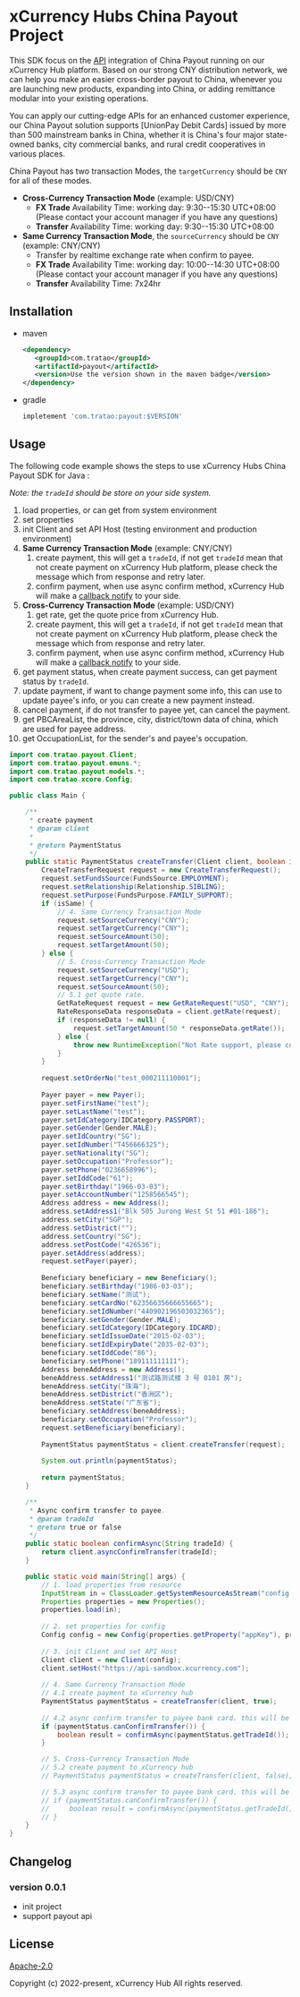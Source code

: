 # xCurrency Hubs China Payout Project
This SDK focus on the [API](https://docs.xcurrency.com/payout/en) integration of China Payout running on our xCurrency Hub platform. Based on our strong CNY distribution network, we can help you make an easier cross-border payout to China, whenever you are launching new products, expanding into China, or adding remittance modular into your existing operations.

You can apply our cutting-edge APIs for an enhanced customer experience, our China Payout solution supports [UnionPay Debit Cards] issued by more than 500 mainstream banks in China, whether it is China's four major state-owned banks, city commercial banks, and rural credit cooperatives in various places.

China Payout has two transaction Modes, the `targetCurrency` should be `CNY` for all of these modes.
- **Cross-Currency Transaction Mode** (example: USD/CNY)
  - **FX Trade** Availability Time: working day: 9:30--15:30 UTC+08:00 (Please contact your account manager if you have any questions)
  - **Transfer** Availability Time: working day: 9:30--15:30 UTC+08:00
- **Same Currency Transaction Mode**, the `sourceCurrency` should be `CNY` (example: CNY/CNY)
  - Transfer by realtime exchange rate when confirm to payee.
  - **FX Trade** Availability Time: working day: 10:00--14:30 UTC+08:00 (Please contact your account manager if you have any questions)
  - **Transfer** Availability Time: 7x24hr

## Installation
- maven
    ```xml
    <dependency>
       <groupId>com.tratao</groupId>
       <artifactId>payout</artifactId>
       <version>Use the version shown in the maven badge</version>
    </dependency>
    ```
- gradle
  ```groovy
  impletement 'com.tratao:payout:$VERSION'
  ```

## Usage
The following code example shows the steps to use xCurrency Hubs China Payout SDK for Java :

*Note: the `tradeId` should be store on your side system.*

1. load properties, or can get from system environment
2. set properties
3. init Client and set API Host (testing environment and production environment)
4. **Same Currency Transaction Mode** (example: CNY/CNY)
   1. create payment, this will get a `tradeId`, if not get `tradeId` mean that not create payment on xCurrency Hub platform, please check the message which from response and retry later.
   2. confirm payment, when use async confirm method, xCurrency Hub will make a [callback notify](https://docs.xcurrency.com/payout/en#section/Developer-Guide/Notification) to your side.
5. **Cross-Currency Transaction Mode** (example: USD/CNY)
   1. get rate, get the quote price from xCurrency Hub.
   2. create payment, this will get a `tradeId`, if not get `tradeId` mean that not create payment on xCurrency Hub platform, please check the message which from response and retry later.
   3. confirm payment, when use async confirm method, xCurrency Hub will make a [callback notify](https://docs.xcurrency.com/payout/en#section/Developer-Guide/Notification) to your side.
6. get payment status, when create payment success, can get payment status by `tradeId`.
7. update payment, if want to change payment some info, this can use to update payee's info, or you can create a new payment instead.
8. cancel payment, if do not transfer to payee yet, can cancel the payment.
9. get PBCAreaList, the province, city, district/town data of china, which are used for payee address.
10. get OccupationList, for the sender's and payee's occupation. 

```java
import com.tratao.payout.Client;
import com.tratao.payout.emuns.*;
import com.tratao.payout.models.*;
import com.tratao.xcore.Config;

public class Main {

    /**
     * create payment
     * @param client
     * 
     * @return PaymentStatus
     */
    public static PaymentStatus createTransfer(Client client, boolean isSame) {
        CreateTransferRequest request = new CreateTransferRequest();
        request.setFundsSource(FundsSource.EMPLOYMENT);
        request.setRelationship(Relationship.SIBLING);
        request.setPurpose(FundsPurpose.FAMILY_SUPPORT);
        if (isSame) {
            // 4. Same Currency Transaction Mode
            request.setSourceCurrency("CNY");
            request.setTargetCurrency("CNY");
            request.setSourceAmount(50);
            request.setTargetAmount(50);
        } else {
            // 5. Cross-Currency Transaction Mode
            request.setSourceCurrency("USD");
            request.setTargetCurrency("CNY");
            request.setSourceAmount(50);
            // 5.1 get quote rate.
            GetRateRequest request = new GetRateRequest("USD", "CNY");
            RateResponseData responseData = client.getRate(request);
            if (responseData != null) {
                request.setTargetAmount(50 * responseData.getRate());
            } else {
                throw new RuntimeException("Not Rate support, please contact xCurrency Hub for help.");
            }
        }
        
        request.setOrderNo("test_000211110001");
    
        Payer payer = new Payer();
        payer.setFirstName("test");
        payer.setLastName("test");
        payer.setIdCategory(IDCategory.PASSPORT);
        payer.setGender(Gender.MALE);
        payer.setIdCountry("SG");
        payer.setIdNumber("T456666325");
        payer.setNationality("SG");
        payer.setOccupation("Professor");
        payer.setPhone("0236658996");
        payer.setIddCode("61");
        payer.setBirthday("1966-03-03");
        payer.setAccountNumber("1258566545");
        Address address = new Address();
        address.setAddress1("Blk 505 Jurong West St 51 #01-186");
        address.setCity("SGP");
        address.setDistrict("");
        address.setCountry("SG");
        address.setPostCode("426536");
        payer.setAddress(address);
        request.setPayer(payer);
    
        Beneficiary beneficiary = new Beneficiary();
        beneficiary.setBirthday("1986-03-03");
        beneficiary.setName("测试");
        beneficiary.setCardNo("62356635666655665");
        beneficiary.setIdNumber("440902196503032365");
        beneficiary.setGender(Gender.MALE);
        beneficiary.setIdCategory(IDCategory.IDCARD);
        beneficiary.setIdIssueDate("2015-02-03");
        beneficiary.setIdExpiryDate("2035-02-03");
        beneficiary.setIddCode("86");
        beneficiary.setPhone("189111111111");
        Address beneAddress = new Address();
        beneAddress.setAddress1("测试路测试楼 3 号 0101 房");
        beneAddress.setCity("珠海");
        beneAddress.setDistrict("香洲区");
        beneAddress.setState("广东省");
        beneficiary.setAddress(beneAddress);
        beneficiary.setOccupation("Professor");
        request.setBeneficiary(beneficiary);
    
        PaymentStatus paymentStatus = client.createTransfer(request);
    
        System.out.println(paymentStatus);
        
        return paymentStatus;
    }

    /**
     * Async confirm transfer to payee.
     * @param tradeId 
     * @return true or false
     */
    public static boolean confirmAsync(String tradeId) {
        return client.asyncConfirmTransfer(tradeId);
    }

    public static void main(String[] args) {
        // 1. load properties from resource
        InputStream in = ClassLoader.getSystemResourceAsStream("config.properties");
        Properties properties = new Properties();
        properties.load(in);
        
        // 2. set properties for config
        Config config = new Config(properties.getProperty("appKey"), properties.getProperty("secretKey"), properties.getProperty("privateKey"));
        
        // 3. init Client and set API Host
        Client client = new Client(config);
        client.setHost("https://api-sandbox.xcurrency.com");
        
        // 4. Same Currency Transaction Mode
        // 4.1 create payment to xCurrency hub
        PaymentStatus paymentStatus = createTransfer(client, true);
        
        // 4.2 async confirm transfer to payee bank card. this will be made a callback to your side.
        if (paymentStatus.canConfirmTransfer()) {
            boolean result = confirmAsync(paymentStatus.getTradeId());
        }

        // 5. Cross-Currency Transaction Mode
        // 5.2 create payment to xCurrency hub
        // PaymentStatus paymentStatus = createTransfer(client, false);

        // 5.3 async confirm transfer to payee bank card. this will be made a callback to your side.
        // if (paymentStatus.canConfirmTransfer()) {
        //     boolean result = confirmAsync(paymentStatus.getTradeId());
        // }
    }
}
```

## Changelog

### version 0.0.1 
- init project
- support payout api 

## License

[Apache-2.0](http://www.apache.org/licenses/LICENSE-2.0)

Copyright (c) 2022-present, xCurrency Hub All rights reserved.